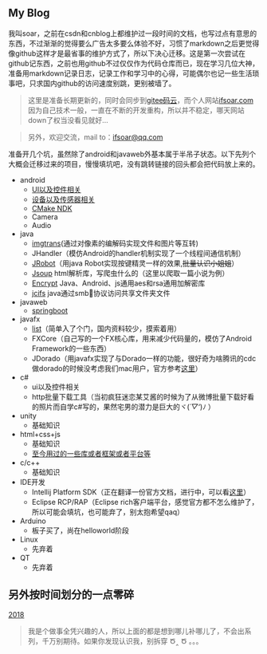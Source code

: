 ## My Blog
我叫soar，之前在csdn和cnblog上都维护过一段时间的文档，也写过点有意思的东西，不过渐渐的觉得要么广告太多要么体验不好，习惯了markdown之后更觉得像github这样才是最省事的维护方式了，所以下决心迁移。这是第一次尝试在github记东西，之前也用github不过仅仅作为代码仓库而已，现在学习几位大神，准备用markdown记录日志，记录工作和学习中的心得，可能偶尔也记一些生活琐事吧，只求国内github的访问速度别跳，更别被墙了。
>这里是准备长期更新的，同时会同步到[gitee码云](https://gitee.com/soar0712/blog)，而个人网站[ifsoar.com](http://ifsoar.com)因为自己技术一般，一直在不断的开发重构，所以并不稳定，哪天网站down了权当没看见就好...

>另外，欢迎交流，mail to：ifsoar@qq.com

准备开几个坑，虽然除了android和javaweb外基本属于半吊子状态。以下先列个大概会迁移过来的项目，慢慢填坑吧，没有跳转链接的回头都会把代码放上来的。

* android
    * [UI以及控件相关](android/ui-bloglist.md)
    * [设备以及传感器相关](android/sensor-bloglist.md)
    * [CMake NDK](android/ndk-bloglist.md)
    * Camera
    * Audio
* java
    * [imgtrans](java/imgtrans-bloglist.md)(通过对像素的编解码实现文件和图片等互转)
    * JHandler（模仿Android的handler机制实现了一个线程间通信机制）
    * [JRobot](java/jrobot-bloglist.md)（用java Robot实现按键精灵一样的效果,~~批量认识小姐姐~~）
    * [Jsoup](java/jsoup-bloglist.md)  html解析库，写爬虫什么的（这里以爬取一篇小说为例）
    * [Encrypt](java/encrypt-bloglist.md)  Java、Android、js通用aes和rsa通用加解密库
    * [jcifs](java/jcifs-bloglist.md)  java通过smb协议访问共享文件夹文件
* javaweb
    * [springboot](javaweb/springboot-bloglist.md)
* javafx
    * [list](javafx/javafx-bloglist.md)（简单入了个门，国内资料较少，摸索着用）
    * FXCore（自己写的一个FX核心库，用来减少代码量的，模仿了Android Framework的一些东西）
    * JDorado（用javafx实现了与Dorado一样的功能，很好奇为啥腾讯的cdc做dorado的时候没考虑我们mac用户，官方参考[这里](http://cdc.tencent.com/2010/12/01/%E4%B8%80%E7%A0%82%E4%B8%80%E4%B8%96%E7%95%8C%EF%BC%8C%E4%B8%80%E8%8A%B1%E4%B8%80%E5%A4%A9%E5%A0%82%EF%BC%9A%E5%BE%AE%E5%9E%8B%E8%AE%BE%E8%AE%A1%E4%B8%93%E7%94%A8%E5%B7%A5%E5%85%B7dorado/)）
* c#
    * ui以及控件相关
    * http批量下载工具（当初疯狂迷恋某艾酱的时候为了从微博批量下载好看的照片而自学c#写的，果然宅男的潜力是巨大的ヾ(*´▽‘*)ﾉ ）
* unity
    * 基础知识
* html+css+js
    * 基础知识
    * [至今用过的一些库或者框架或者平台等](html/pltforms-bloglist.md)
* c/c++
    * 基础知识
* IDE开发
    * Intellij Platform SDK（正在翻译一份官方文档，进行中，可以看[这里](https://github.com/kiann/intellij-sdk-docs-zh)）
    * Eclipse RCP/RAP（Eclipse rich客户端平台，感觉官方都不怎么维护了，所以可能会填坑，也可能弃了，别太抱希望qaq）
* Arduino
    * 板子买了，尚在helloworld阶段
* Linux
    * 先弃着
* QT
    * 先弃着

## 另外按时间划分的一点零碎
[2018](other/2018-bloglist.md)

>我是个做事全凭兴趣的人，所以上面的都是想到哪儿补哪儿了，不会出系列，千万别期待。如果你发现认识我，别拆穿  Ծ‸ Ծ 。。。